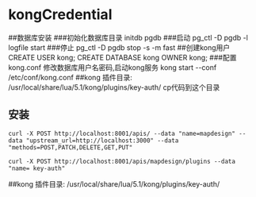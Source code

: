 # kongCredential
##数据库安装
###初始化数据库目录
initdb pgdb
###启动
pg_ctl -D pgdb -l logfile start
###停止
pg_ctl -D pgdb stop -s -m fast
##创建kong用户
CREATE USER kong; CREATE DATABASE kong OWNER kong;
###配置kong.conf 修改数据库用户名密码,启动kong服务
kong start --conf /etc/conf/kong.conf
##kong 插件目录:
/usr/local/share/lua/5.1/kong/plugins/key-auth/
cp代码到这个目录
## 安装

```
curl -X POST http://localhost:8001/apis/ --data "name=mapdesign" --data "upstream_url=http://localhost:3000" --data "methods=POST,PATCH,DELETE,GET,PUT"

curl -X POST http://localhost:8001/apis/mapdesign/plugins --data "name= key-auth"
```
##kong 插件目录:
/usr/local/share/lua/5.1/kong/plugins/key-auth/